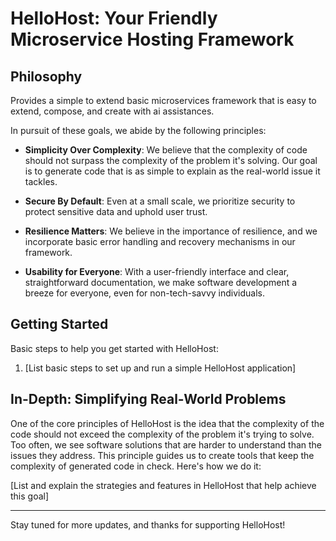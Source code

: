 # HelloHost: Your Friendly Microservice Hosting Framework

## Philosophy
Provides a simple to extend basic microservices framework that is easy to extend, compose, and create with ai assistances.

In pursuit of these goals, we abide by the following principles:

- **Simplicity Over Complexity**: We believe that the complexity of code should not surpass the complexity of the problem it's solving. Our goal is to generate code that is as simple to explain as the real-world issue it tackles. 

- **Secure By Default**: Even at a small scale, we prioritize security to protect sensitive data and uphold user trust.

- **Resilience Matters**: We believe in the importance of resilience, and we incorporate basic error handling and recovery mechanisms in our framework.

- **Usability for Everyone**: With a user-friendly interface and clear, straightforward documentation, we make software development a breeze for everyone, even for non-tech-savvy individuals.

## Getting Started

Basic steps to help you get started with HelloHost:

1. [List basic steps to set up and run a simple HelloHost application]


## In-Depth: Simplifying Real-World Problems 

One of the core principles of HelloHost is the idea that the complexity of the code should not exceed the complexity of the problem it's trying to solve. Too often, we see software solutions that are harder to understand than the issues they address. This principle guides us to create tools that keep the complexity of generated code in check. Here's how we do it:

[List and explain the strategies and features in HelloHost that help achieve this goal]

---

Stay tuned for more updates, and thanks for supporting HelloHost!
